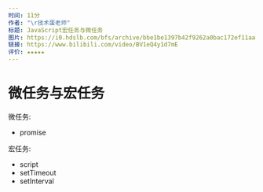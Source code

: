 ```yaml
---
时间: 11分
作者: "\r技术蛋老师"
标题: JavaScript宏任务与微任务
图片: https://i0.hdslb.com/bfs/archive/bbe1be1397b42f9262a0bac172ef11aa7ed5fbd3.jpg@480w_300h_1c_!web-space-channel-video.webp
链接: https://www.bilibili.com/video/BV1eQ4y1d7mE
评价: ★★★★★
---
```

# 微任务与宏任务

微任务:

- promise

宏任务:

- script
- setTimeout
- setInterval

